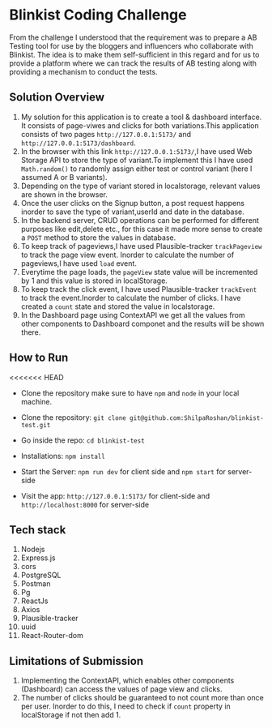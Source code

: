 # Blinkist Coding Challenge

From the challenge I understood that the requirement was to prepare a AB Testing tool for use by the bloggers and influencers who collaborate with Blinkist. The idea is to make them self-sufficient in this regard and for us to provide a platform where we can track the results of AB testing along with providing a mechanism to conduct the tests.

## Solution Overview

1. My solution for this application is to create a tool & dashboard interface. It consists of page-viwes and clicks for both variations.This application consists of two pages `http://127.0.0.1:5173/` and `http://127.0.0.1:5173/dashboard`.
2. In the browser with this link `http://127.0.0.1:5173/`,I have used Web Storage API to store the type of variant.To implement this I have used `Math.random()` to randomly assign either test or control variant (here I assumed A or B variants).
3. Depending on the type of variant stored in localstorage, relevant values are shown in the browser.
4. Once the user clicks on the Signup button, a post request happens inorder to save the type of variant,userId and date in the database.
5. In the backend server, CRUD operations can be performed for different purposes like edit,delete etc., for this case it made more sense to create a `POST` method to store the values in database.
6. To keep track of pageviews,I have used Plausible-tracker `trackPageview` to track the page view event. Inorder to calculate the number of pageviews,I have used `load` event.
7. Everytime the page loads, the `pageView` state value will be incremented by 1 and this value is stored in localStorage.
8. To keep track the click event, I have used Plausible-tracker `trackEvent` to track the event.Inorder to calculate the number of clicks. I have created a `count` state and stored the value in localstorage.
9. In the Dashboard page using ContextAPI we get all the values from other components to Dashboard componet and the results will be shown there.

## How to Run

<<<<<<< HEAD

- Clone the repository make sure to have `npm` and `node` in your local machine.

- Clone the repository:
  `git clone git@github.com:ShilpaRoshan/blinkist-test.git`

- Go inside the repo:
  `cd blinkist-test`

- Installations:
  `npm install`

- Start the Server:
  `npm run dev` for client side and `npm start` for server-side

- Visit the app:
  `http://127.0.0.1:5173/` for client-side and `http://localhost:8000` for server-side

## Tech stack

1. Nodejs
2. Express.js
3. cors
4. PostgreSQL
5. Postman
6. Pg
7. ReactJs
8. Axios
9. Plausible-tracker
10. uuid
11. React-Router-dom

## Limitations of Submission

1. Implementing the ContextAPI, which enables other components (Dashboard) can access the values of page view and clicks.
2. The number of clicks should be guaranteed to not count more than once per user. Inorder to do this, I need to check if `count` property in localStorage if not then add 1.
